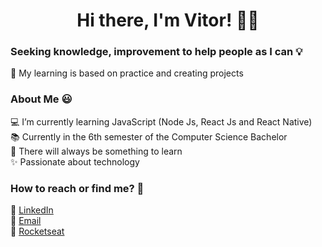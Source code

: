 
<h1 align="center">Hi there, I'm Vitor! 👋🏽</h1>

<h3>Seeking knowledge, improvement to help people as I can 💡</h3>
<p>📖 My learning is based on practice and creating projects</p>

<h3>About Me 😃</h3>
💻 I’m currently learning JavaScript (Node Js, React Js and React Native)<br>
📚 Currently in the 6th semester of the Computer Science Bachelor<br>
🧠 There will always be something to learn<br>
✨ Passionate about technology

<h3>How to reach or find me? 💬</h3>
💼 <a href="https://www.linkedin.com/in/vitor-andre-batista-silva/">LinkedIn</a><br>
📧 <a href="mailto:vitorabsilva10@gmail.com">Email</a><br>
🚀 <a href="https://app.rocketseat.com.br/me/function">Rocketseat</a>

